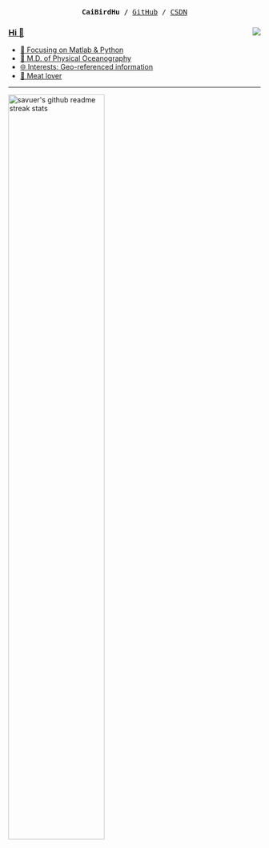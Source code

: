 <p><pre align="center">
<strong>CaiBirdHu /</strong> <a href="https://github.com/CaiBirdHSA">GitHub</a> / <a href="https://blog.csdn.net/weixin_45492560?spm=1000.2115.3001.5343">CSDN</pre></p>

<img align="right" src="https://github-readme-stats.vercel.app/api?username=CaiBirdHSA&show_icons=true&icon_color=CE1D2D&text_color=718096&bg_color=ffffff&hide_title=true" />

### Hi 👋

- :book: Focusing on Matlab & Python
- :construction_worker:  M.D. of Physical Oceanography
- :globe_with_meridians: Interests: Geo-referenced information
- :meat_on_bone: Meat lover

---

<p align="left">
	<a href="https://github.com/programmer-zhang" target="_blank">
		<img src="https://github-readme-streak-stats.herokuapp.com/?user=CaiBirdHSA&theme=highcontrast" width="61.8%" alt="savuer's github readme streak stats"/>
	</a>
</p>
